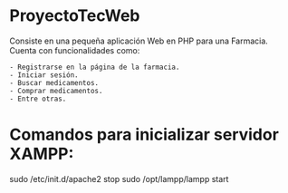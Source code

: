 # ProyectoTecWeb
Consiste en una pequeña aplicación Web en PHP para una Farmacia.
Cuenta con funcionalidades como:

    - Registrarse en la página de la farmacia.
    - Iniciar sesión.
    - Buscar medicamentos.
    - Comprar medicamentos.
    - Entre otras.

# Comandos para inicializar servidor XAMPP:

sudo /etc/init.d/apache2 stop
sudo /opt/lampp/lampp start